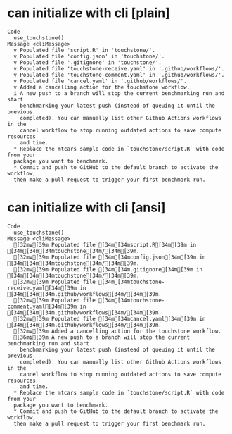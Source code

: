 # can initialize with cli [plain]

    Code
      use_touchstone()
    Message <cliMessage>
      v Populated file 'script.R' in 'touchstone/'.
      v Populated file 'config.json' in 'touchstone/'.
      v Populated file '.gitignore' in 'touchstone/'.
      v Populated file 'touchstone-receive.yaml' in '.github/workflows/'.
      v Populated file 'touchstone-comment.yaml' in '.github/workflows/'.
      v Populated file 'cancel.yaml' in '.github/workflows/'.
      v Added a cancelling action for the touchstone workflow.
      i A new push to a branch will stop the current benchmarking run and start
        benchmarking your latest push (instead of queuing it until the previous
        completed). You can manually list other Github Actions workflows in the
        cancel workflow to stop running outdated actions to save compute resources
        and time.
      * Replace the mtcars sample code in `touchstone/script.R` with code from your
      package you want to benchmark.
      * Commit and push to GitHub to the default branch to activate the workflow,
      then make a pull request to trigger your first benchmark run.

# can initialize with cli [ansi]

    Code
      use_touchstone()
    Message <cliMessage>
      [32mv[39m Populated file [34m[34mscript.R[34m[39m in [34m[34m[34mtouchstone[34m/[34m[39m.
      [32mv[39m Populated file [34m[34mconfig.json[34m[39m in [34m[34m[34mtouchstone[34m/[34m[39m.
      [32mv[39m Populated file [34m[34m.gitignore[34m[39m in [34m[34m[34mtouchstone[34m/[34m[39m.
      [32mv[39m Populated file [34m[34mtouchstone-receive.yaml[34m[39m in [34m[34m[34m.github/workflows[34m/[34m[39m.
      [32mv[39m Populated file [34m[34mtouchstone-comment.yaml[34m[39m in [34m[34m[34m.github/workflows[34m/[34m[39m.
      [32mv[39m Populated file [34m[34mcancel.yaml[34m[39m in [34m[34m[34m.github/workflows[34m/[34m[39m.
      [32mv[39m Added a cancelling action for the touchstone workflow.
      [36mi[39m A new push to a branch will stop the current benchmarking run and start
        benchmarking your latest push (instead of queuing it until the previous
        completed). You can manually list other Github Actions workflows in the
        cancel workflow to stop running outdated actions to save compute resources
        and time.
      * Replace the mtcars sample code in `touchstone/script.R` with code from your
      package you want to benchmark.
      * Commit and push to GitHub to the default branch to activate the workflow,
      then make a pull request to trigger your first benchmark run.

